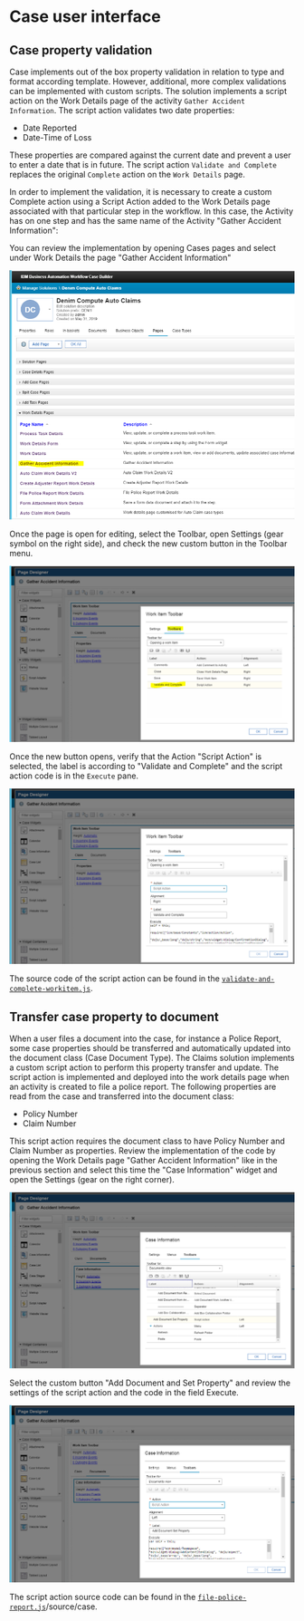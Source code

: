 # Case user interface

## Case property validation

Case implements out of the box property validation in relation to type and format according template. However, additional, more complex validations can be implemented with custom scripts.
The solution implements a script action on the Work Details page of the activity `Gather Accident Information`. The script action validates two date properties:

- Date Reported
- Date-Time of Loss

These properties are compared against the current date and prevent a user to enter a date that is in future. The script action `Validate and Complete` replaces the original `Complete` action on the `Work Details` page.

In order to implement the validation, it is necessary to create a custom Complete action using a Script Action added to the Work Details page associated with that particular step in the workflow. In this case, the Activity has on one step and has the same name of the Activity "Gather Accident Information":

You can review the implementation by opening Cases pages and select under Work Details the page "Gather Accident Information"

![Work Details](images/pages-work-details-gather.PNG) 

Once the page is open for editing, select the Toolbar, open Settings (gear symbol on the right side), and check the new custom button in the Toolbar menu.

![Work Details Toolbar](images/work-detail-gather-acc-info-toolbar.PNG) 

Once the new button opens, verify that the Action "Script Action" is selected, the label is according to "Validate and Complete" and the script action code is in the `Execute` pane.

![Script Action](images/work-item-toolbar-sa-validate-complete.PNG)

The source code of the script action can be found in the [`validate-and-complete-workitem.js`](https://github.com/ibm-cloud-architecture/denim-compute/blob/master/source/case/validate-and-complete-workitem.js).

## Transfer case property to document
When a user files a document into the case, for instance a Police Report, some case properties should be transferred and automatically updated into the document class (Case Document Type).
The Claims solution implements a custom script action to perform this property transfer and update. The script action is implemented and deployed into the work details page when an activity is created to file a police report. The following properties are read from the case and transferred into the document class:

- Policy Number
- Claim Number

This script action requires the document class to have Policy Number and Claim Number as properties. Review the implementation of the code by opening the Work Details page "Gather Accident Information" like in the previous section and select this time the "Case Information" widget and open the Settings (gear on the right corner).

![Script Action](images/case-information-toolbar-add-doc-set-prop.PNG)

Select the custom button "Add Document and Set Property" and review the settings of the script action and the code in the field Execute.

![Script Action](images/case-information-toolbar-add-doc-set-prop-edit.PNG)

The script action source code can be found in the [`file-police-report.js`](https://github.com/ibm-cloud-architecture/denim-compute/blob/master/source/case/file-police-report.js)/source/case.
